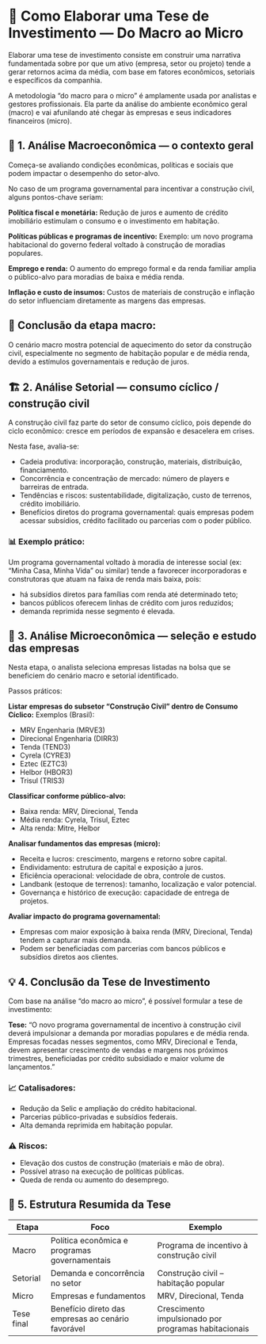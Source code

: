 # 📘 Como Elaborar uma Tese de Investimento — Do Macro ao Micro

Elaborar uma tese de investimento consiste em construir uma narrativa fundamentada sobre por que um ativo (empresa, setor ou projeto) tende a gerar retornos acima da média, com base em fatores econômicos, setoriais e específicos da companhia.

A metodologia “do macro para o micro” é amplamente usada por analistas e gestores profissionais. Ela parte da análise do ambiente econômico geral (macro) e vai afunilando até chegar às empresas e seus indicadores financeiros (micro).

## 🧭 1. Análise Macroeconômica — o contexto geral

Começa-se avaliando condições econômicas, políticas e sociais que podem impactar o desempenho do setor-alvo.

No caso de um programa governamental para incentivar a construção civil, alguns pontos-chave seriam:

**Política fiscal e monetária:**
Redução de juros e aumento de crédito imobiliário estimulam o consumo e o investimento em habitação.

**Políticas públicas e programas de incentivo:**
Exemplo: um novo programa habitacional do governo federal voltado à construção de moradias populares.

**Emprego e renda:**
O aumento do emprego formal e da renda familiar amplia o público-alvo para moradias de baixa e média renda.

**Inflação e custo de insumos:**
Custos de materiais de construção e inflação do setor influenciam diretamente as margens das empresas.

## 🧩 Conclusão da etapa macro:
O cenário macro mostra potencial de aquecimento do setor da construção civil, especialmente no segmento de habitação popular e de média renda, devido a estímulos governamentais e redução de juros.

## 🏗️ 2. Análise Setorial — consumo cíclico / construção civil

A construção civil faz parte do setor de consumo cíclico, pois depende do ciclo econômico: cresce em períodos de expansão e desacelera em crises.

Nesta fase, avalia-se:

- Cadeia produtiva: incorporação, construção, materiais, distribuição, financiamento.
- Concorrência e concentração de mercado: número de players e barreiras de entrada.
- Tendências e riscos: sustentabilidade, digitalização, custo de terrenos, crédito imobiliário.
- Benefícios diretos do programa governamental: quais empresas podem acessar subsídios, crédito facilitado ou parcerias com o poder público.

### 📊 Exemplo prático:
Um programa governamental voltado à moradia de interesse social (ex: “Minha Casa, Minha Vida” ou similar) tende a favorecer incorporadoras e construtoras que atuam na faixa de renda mais baixa, pois:

- há subsídios diretos para famílias com renda até determinado teto;
- bancos públicos oferecem linhas de crédito com juros reduzidos;
- demanda reprimida nesse segmento é elevada.

## 🧱 3. Análise Microeconômica — seleção e estudo das empresas

Nesta etapa, o analista seleciona empresas listadas na bolsa que se beneficiem do cenário macro e setorial identificado.

Passos práticos:

**Listar empresas do subsetor “Construção Civil” dentro de Consumo Cíclico:**
Exemplos (Brasil):

- MRV Engenharia (MRVE3)
- Direcional Engenharia (DIRR3)
- Tenda (TEND3)
- Cyrela (CYRE3)
- Eztec (EZTC3)
- Helbor (HBOR3)
- Trisul (TRIS3)

**Classificar conforme público-alvo:**

- Baixa renda: MRV, Direcional, Tenda
- Média renda: Cyrela, Trisul, Eztec
- Alta renda: Mitre, Helbor

**Analisar fundamentos das empresas (micro):**

- Receita e lucros: crescimento, margens e retorno sobre capital.
- Endividamento: estrutura de capital e exposição a juros.
- Eficiência operacional: velocidade de obra, controle de custos.
- Landbank (estoque de terrenos): tamanho, localização e valor potencial.
- Governança e histórico de execução: capacidade de entrega de projetos.

**Avaliar impacto do programa governamental:**

- Empresas com maior exposição à baixa renda (MRV, Direcional, Tenda) tendem a capturar mais demanda.
- Podem ser beneficiadas com parcerias com bancos públicos e subsídios diretos aos clientes.

## 💡 4. Conclusão da Tese de Investimento

Com base na análise “do macro ao micro”, é possível formular a tese de investimento:

**Tese:** “O novo programa governamental de incentivo à construção civil deverá impulsionar a demanda por moradias populares e de média renda. Empresas focadas nesses segmentos, como MRV, Direcional e Tenda, devem apresentar crescimento de vendas e margens nos próximos trimestres, beneficiadas por crédito subsidiado e maior volume de lançamentos.”

### 📈 Catalisadores:

- Redução da Selic e ampliação do crédito habitacional.
- Parcerias público-privadas e subsídios federais.
- Alta demanda reprimida em habitação popular.

### ⚠️ Riscos:

- Elevação dos custos de construção (materiais e mão de obra).
- Possível atraso na execução de políticas públicas.
- Queda de renda ou aumento do desemprego.

## 🧮 5. Estrutura Resumida da Tese

| Etapa      | Foco                                      | Exemplo                                      |
|------------|-------------------------------------------|----------------------------------------------|
| Macro     | Política econômica e programas governamentais | Programa de incentivo à construção civil    |
| Setorial  | Demanda e concorrência no setor           | Construção civil – habitação popular        |
| Micro     | Empresas e fundamentos                    | MRV, Direcional, Tenda                      |
| Tese final| Benefício direto das empresas ao cenário favorável | Crescimento impulsionado por programas habitacionais |
